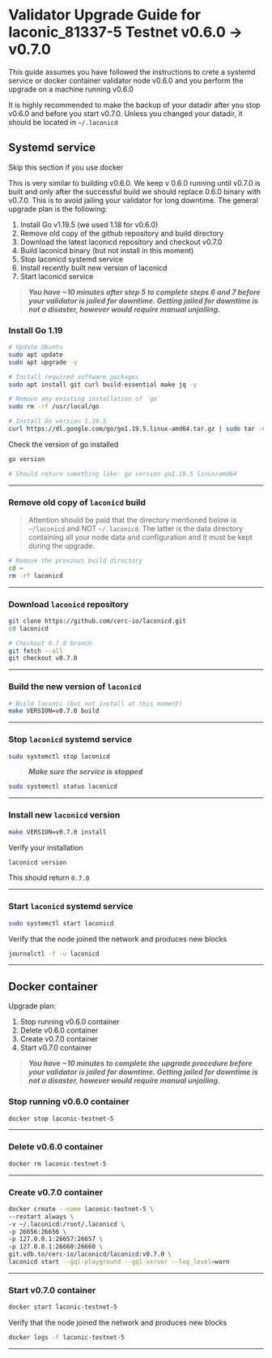 # Validator Upgrade Guide for laconic_81337-5 Testnet v0.6.0 -> v0.7.0

This guide assumes you have followed the instructions to crete a systemd service or docker container validator node v0.6.0 and you perform the upgrade on a machine running v0.6.0

It is highly recommended to make the backup of your datadir after you stop v0.6.0 and before you start v0.7.0. Unless you changed your datadir, it should be located in `~/.laconicd`

## Systemd service

Skip this section if you use docker

This is very similar to building v0.6.0. We keep v 0.6.0 running until v0.7.0 is built and only after the successful build we should replace 0.6.0 binary with v0.7.0. This is to avoid jailing your validator for long downtime.
The general upgrade plan is the following:

  1. Install Go v1.19.5 (we used 1.18 for v0.6.0)
  2. Remove old copy of the github repository and build directory
  3. Download the latest laconicd repository and checkout v0.7.0
  4. Build laconicd binary (but not install in this moment)
  5. Stop laconicd systemd service
  6. Install recently built new version of laconicd
  7. Start laconicd service

>***You have ~10 minutes after step 5 to complete steps 6 and 7 before your validator is jailed for downtime. Getting jailed for downtime is not a disaster, however would require manual unjailing.***

### Install Go 1.19

```sh
# Update Ubuntu
sudo apt update
sudo apt upgrade -y

# Install required software packages
sudo apt install git curl build-essential make jq -y

# Remove any existing installation of `go`
sudo rm -rf /usr/local/go

# Install Go version 1.19.5
curl https://dl.google.com/go/go1.19.5.linux-amd64.tar.gz | sudo tar -C/usr/local -zxvf -

```

Check the version of go installed

```sh
go version

# Should return something like: go version go1.19.5 linux/amd64
```

---

### Remove old copy of `laconicd` build

>Attention should be paid that the directory mentioned below is `~/laconicd` and NOT `~/.laconicd`. The latter is the data directory containing all your node data and configuration and it must be kept during the upgrade.

```sh
# Remove the previous build directory
cd ~
rm -rf laconicd
```

---

### Download `laconicd` repository

```sh
git clone https://github.com/cerc-io/laconicd.git
cd laconicd

# Checkout 0.7.0 branch
git fetch --all
git checkout v0.7.0
```

---

### Build the new version of `laconicd`

```sh
# Build laconic (but not install at this moment)
make VERSION=v0.7.0 build
```

---

### Stop `laconicd` systemd service

```sh
sudo systemctl stop laconicd
```

>***Make sure the service is stopped***

```sh
sudo systemctl status laconicd
```

---

### Install new `laconicd` version

```sh
make VERSION=v0.7.0 install
```

Verify your installation

```sh
laconicd version
```

This should return `0.7.0`

---

### Start `laconicd` systemd service

```sh
sudo systemctl start laconicd
```

Verify that the node joined the network and produces new blocks

```sh
journalctl -f -u laconicd
```

---

## Docker container

Upgrade plan:

  1. Stop running v0.6.0 container
  2. Delete v0.6.0 container
  3. Create v0.7.0 container
  4. Start v0.7.0 container

>***You have ~10 minutes to complete the upgrade procedure before your validator is jailed for downtime. Getting jailed for downtime is not a disaster, however would require manual unjailing.***

### Stop running v0.6.0 container

```sh
docker stop laconic-testnet-5
```

---

### Delete v0.6.0 container

```sh
docker rm laconic-testnet-5
```

---

### Create v0.7.0 container

```sh
docker create --name laconic-testnet-5 \
--restart always \
-v ~/.laconicd:/root/.laconicd \
-p 26656:26656 \
-p 127.0.0.1:26657:26657 \
-p 127.0.0.1:26660:26660 \
git.vdb.to/cerc-io/laconicd/laconicd:v0.7.0 \
laconicd start --gql-playground --gql-server --log_level=warn
```

---

### Start v0.7.0 container

```sh
docker start laconic-testnet-5
```

Verify that the node joined the network and produces new blocks

```sh
docker logs -f laconic-testnet-5
```

---
